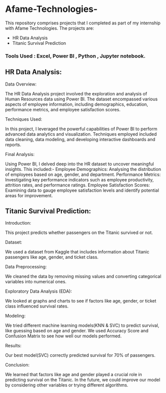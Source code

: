 # Afame-Technologies-

This repository comprises projects that I completed as part of my internship with Afame Technologies. The projects are:

* HR Data Analysis
* Titanic Survival Prediction

### Tools Used : Excel, Power BI , Python , Jupyter notebook.

## HR Data Analysis:


Data Overview:

The HR Data Analysis project involved the exploration and analysis of Human Resources data using Power BI. The dataset encompassed various aspects of employee information, including demographics, education, performance metrics, and employee satisfaction scores.


Techniques Used:

In this project, I leveraged the powerful capabilities of Power BI to perform advanced data analytics and visualization. Techniques employed included data cleaning, data modeling, and developing interactive dashboards and reports.


Final Analysis:

Using Power BI, I delved deep into the HR dataset to uncover meaningful insights. This included:-
Employee Demographics: Analysing the distribution of employees based on age, gender, and department.
Performance Metrics: Investigating key performance indicators such as employee productivity, attrition rates, and performance ratings.
Employee Satisfaction Scores: Examining data to gauge employee satisfaction levels and identify potential areas for improvement.



## Titanic Survival Prediction: 


Introduction:

This project predicts whether passengers on the Titanic survived or not.


Dataset:

We used a dataset from Kaggle that includes information about Titanic passengers like age, gender, and ticket class.


Data Preprocessing:

We cleaned the data by removing missing values and converting categorical variables into numerical ones.


Exploratory Data Analysis (EDA):

We looked at graphs and charts to see if factors like age, gender, or ticket class influenced survival rates.


Modeling:

We tried different machine learning models(KNN & SVC) to predict survival, like guessing based on age and gender.
We used Accuracy Score and Confusion Matrix to see how well our models performed.


Results:

Our best model(SVC) correctly predicted survival for 70% of passengers.


Conclusion:

We learned that factors like age and gender played a crucial role in predicting survival on the Titanic.
In the future, we could improve our model by considering other variables or trying different algorithms.
